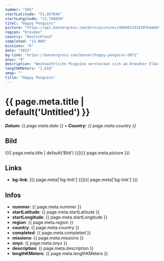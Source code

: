 ```yaml
---
nummer: "585"
startLatitude: "51,057646"
startLongitude: "13,740839"
titel: "Happy Penguins"
picture: "https://api.bannergress.com/bnrs/pictures/d8b662243150fb4deb9d1b4b29fd8f61"
region: "Dresden"
country: "Deutschland"
completed: "13.008"
missions: "6"
date: "2023"
bg-link: "https://bannergress.com/banner/happy-penguins-d971"
onyx: "0"
description: "Weihnachtliche Pinguine verstecken sich am Dresdner Elbufer. Kannst du sie finden?"
lengthKMeters: "1,619"
umap: ""
title: "Happy Penguins"
---
```

# {{ page.meta.title | default('Untitled') }}

_**Datum:** {{ page.meta.date }} • **Country:** {{ page.meta.country }}_

## Bild
![{{ page.meta.title | default('Bild') }}]({{ page.meta.picture }})

## Links
- **bg-link**: [{{ page.meta['bg-link'] }}]({{ page.meta['bg-link'] }})

## Infos
- **nummer**: {{ page.meta.nummer }}
- **startLatitude**: {{ page.meta.startLatitude }}
- **startLongitude**: {{ page.meta.startLongitude }}
- **region**: {{ page.meta.region }}
- **country**: {{ page.meta.country }}
- **completed**: {{ page.meta.completed }}
- **missions**: {{ page.meta.missions }}
- **onyx**: {{ page.meta.onyx }}
- **description**: {{ page.meta.description }}
- **lengthKMeters**: {{ page.meta.lengthKMeters }}
